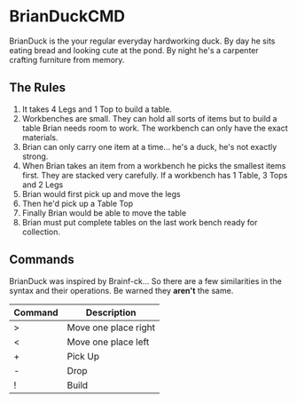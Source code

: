 # BrianDuckCMD
BrianDuck is the your regular everyday hardworking duck.  By day he sits eating bread and looking cute at the pond.  By night he's a carpenter crafting furniture from memory.

## The Rules
1. It takes 4 Legs and 1 Top to build a table.
2. Workbenches are small.   They can hold all sorts of items but to build a table Brian needs room to work.  The workbench can only have the exact materials.
3. Brian can only carry one item at a time... he's a duck, he's not exactly strong.
4. When Brian takes an item from a workbench he picks the smallest items first.  They are stacked very carefully.  If a workbench has 1 Table, 3 Tops and 2 Legs
  1.  Brian would first pick up and move the legs
  2. Then he'd pick up a Table Top
  3. Finally Brian would be able to move the table
5. Brian must put complete tables on the last work bench ready for collection.

## Commands
BrianDuck was inspired by Brainf-ck...  So there are a few similarities in the syntax and their operations.  Be warned they **aren't** the same.

Command | Description |
--- | --- |
> | Move one place right
< | Move one place left
+ | Pick Up 
- | Drop
! | Build
